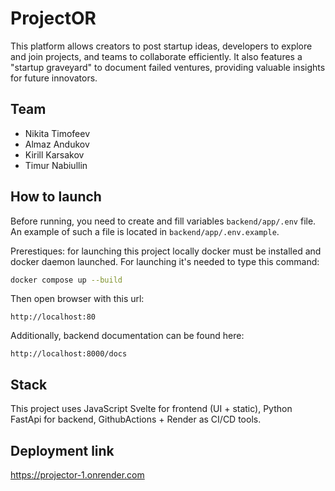# ProjectOR
This platform allows creators to post startup ideas, developers to explore and join projects, and teams to collaborate efficiently. It also features a "startup graveyard" to document failed ventures, providing valuable insights for future innovators.

## Team
- Nikita Timofeev
- Almaz Andukov
- Kirill Karsakov
- Timur Nabiullin

## How to launch
Before running, you need to create and fill variables `backend/app/.env` file. An example of such a file is located in `backend/app/.env.example`. 

Prerestiques: for launching this project locally docker must be installed and docker daemon launched. For launching it's needed to type this command:
```bash
docker compose up --build
```
Then open browser with this url:
```
http://localhost:80
```
Additionally, backend documentation can be found here:
```
http://localhost:8000/docs
```

## Stack
This project uses JavaScript Svelte for frontend (UI + static), Python FastApi for backend, GithubActions + Render as CI/CD tools.

## Deployment link
https://projector-1.onrender.com
